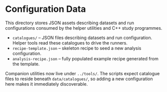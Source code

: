 # Configuration Data

This directory stores JSON assets describing datasets and run configurations
consumed by the helper utilities and C++ study programmes.

- `catalogues/` – JSON files describing datasets and run configuration.
  Helper tools read these catalogues to drive the runners.
- `recipe-template.json` – skeleton recipe to seed a new analysis
  configuration.
- `analysis-recipe.json` – fully populated example recipe generated from the
  template.

Companion utilities now live under `../tools/`. The scripts expect catalogue
files to reside beneath `data/catalogues/`, so adding a new configuration here
makes it immediately discoverable.

